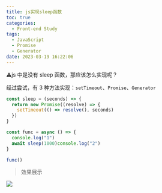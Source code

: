 ```yaml
---
title: js实现sleep函数
toc: true
categories:
  - Front-end Study
tags:
  - JavaScript
  - Promise
  - Generator
date: 2023-03-19 16:22:06
---
```


⚠️js 中是没有 sleep 函数，那应该怎么实现呢？

经过尝试，有 3 种方法实现：`setTimeout`、`Promise`、`Generator`

<!-- more -->

```js
const sleep = (seconds) => {
  return new Promise((resolve) => {
    setTimeout(() => resolve(), seconds)
  })
}

const func = async () => {
  console.log("1")
  await sleep(1000)console.log("2")
}

func()
```

> 效果展示

![](result.jpeg)

